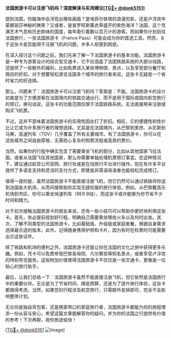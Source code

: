 **法国旅游卡可以注册飞机吗？深度解读与实用建议[[TG💪+ @donk5151](https://t.me/s/donk5151)]**

提到法国，你脑海中会浮现出哪些画面？是埃菲尔铁塔的浪漫剪影，还是卢浮宫中蒙娜丽莎神秘的微笑？又或者，是普罗旺斯薰衣草盛开的紫色海洋？法国，这个充满艺术气息和历史韵味的国度，每年吸引着数以百万计的游客。而如果你计划前往法国旅行，一张法国旅游卡（France Pass）可能会成为你的首选工具。然而，关于这张卡是否能用于注册飞机的问题，许多人却感到困惑。

在深入探讨这个问题之前，我们先来了解一下法国旅游卡的基本功能。法国旅游卡是一种专为游客设计的综合型交通卡，它不仅涵盖了法国铁路系统的大部分线路，还提供了一些额外的福利，比如免费进入某些博物馆、景点，以及享受部分餐厅和商店的折扣。对于想要轻松游览法国多个城市的旅行者来说，这张卡无疑是一个省时省力的好选择。

那么，问题来了：法国旅游卡可以注册飞机吗？答案是：不能。法国旅游卡的设计初衷是为了方便游客在法国境内的铁路交通出行，而不是用于国际或国内航空旅行的预订。换句话说，这张卡的功能范围仅限于法国铁路系统，无法直接用来注册或购买飞机票。

不过，这并不意味着法国旅游卡的实用性因此打了折扣。相反，它的便捷性和性价比让它成为许多旅行者的理想选择。尤其是在法国境内，从巴黎到里昂、从尼斯到马赛，高速列车（TGV）几乎覆盖了所有主要城市。有了法国旅游卡，你可以在这些城市之间自由穿梭，无需担心复杂的购票流程或高昂的票价。

当然，如果你的行程中确实包含了需要乘坐飞机的部分，比如从其他国家飞往法国，或者从法国飞往其他国家，那么你需要单独处理机票预订事宜。在这种情况下，建议通过航空公司官网、旅行社或是在线旅行平台进行操作。现在有许多平台提供了多语言支持和灵活的支付方式，即使是非英语母语者也能轻松完成预订。

值得一提的是，虽然法国旅游卡不能直接注册飞机，但它仍然可以通过铁路将你送到法国各大机场，从而间接帮助你实现无缝衔接的旅行体验。例如，从巴黎戴高乐机场到市区，你可以乘坐快速列车（RER B线），而这张卡或许能够为你节省不少时间和精力。

对于初次接触法国旅游卡的朋友来说，还有一些小技巧可以帮助你更好地利用这张卡。首先，务必提前规划好行程，明确自己需要乘坐哪些火车以及何时出发。其次，了解不同类型的法国旅游卡，比如基础版、升级版或家庭套餐，根据自身需求选择最合适的版本。此外，记得随身携带护照和卡片，因为有时在检票时可能需要出示这些证件。

除了铁路和机场的便利之外，法国旅游卡还能让你在法国的文化之旅中获得更多乐趣。例如，凭卡可以免费参观巴黎圣母院、凡尔赛宫等知名景点，或者享受卢浮宫的特别导览服务。这些附加价值使得法国旅游卡不仅仅是一张交通卡，更像是一位贴心的旅行助手。

最后，让我们总结一下：法国旅游卡虽然不能直接注册飞机，但它依然是法国旅行中的重要伙伴。无论是为了节省时间、降低预算，还是为了提升旅行体验，这张卡都值得考虑。当然，如果您的行程涉及航空旅行，只需额外安排即可，完全不会影响整体计划。

无论你是独自背包客，还是携家带口的家庭旅行者，法国旅游卡都能为你的旅程增添一份从容与安心。希望这篇文章能解答你的疑问，并为你的法国之行提供有价值的参考！下次再聊，祝你旅途愉快！

[[TG💪+ @donk5151](https://t.me/s/donk5151) ![Image](https://i.postimg.cc/rwNCRYN7/Snipaste-2025-04-30-17-27-05.png)]